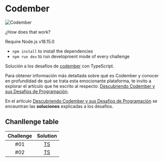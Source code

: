 # Codember
![Codember](https://res.cloudinary.com/john-serrano/image/upload/v1699289192/John%20Serrano/Blog%20Post/descubriendo-codember-y-sus-desafios-de-programacion/base-portada_ozpsyf.webp)

¿How does that work?

Require Node.js v18.15.0

* `npm install` to install the dependencies
* `npm run dev` to run development mode of every challenge

Solución a los desafíos de [codember](https://codember.dev/) con TypeScript.

Para obtener información más detallada sobre qué es Codember y conocer en profundidad de qué se trata esta emocionante plataforma, te invito a explorar el artículo que he escrito al respecto: [Descubriendo Codember y sus Desafíos de Programación](https://johnserrano.co/blog/descubriendo-codember-y-sus-desafios-de-programacion).

En el artículo [Descubriendo Codember y sus Desafíos de Programación](https://johnserrano.co/blog/descubriendo-codember-y-sus-desafios-de-programacion) se enceuntran las **soluciones** explicadas a los desafíos.


## Chanllenge table

| Challenge |                                 Solution                                   |
| :-------: |:--------------------------------------------------------------------------: |
|    #01    | [TS](challenges/challenge-01/index.ts) |
|    #02    | [TS](challenges/challenge-02/index.ts) |